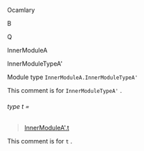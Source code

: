 Ocamlary

B

Q

InnerModuleA

InnerModuleTypeA'

Module type `InnerModuleA.InnerModuleTypeA'`

This comment is for `InnerModuleTypeA'` .

<a id="type-t"></a>

###### type t =

> [InnerModuleA'.t](Ocamlary.module-type-B.Q.InnerModuleA.InnerModuleA'.md#type-t)

This comment is for `t` .
